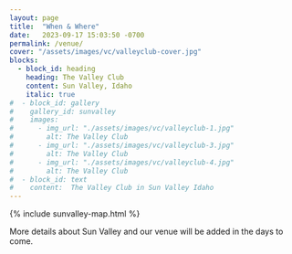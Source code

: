```yaml
---
layout: page
title:  "When & Where"
date:   2023-09-17 15:03:50 -0700
permalink: /venue/
cover: "/assets/images/vc/valleyclub-cover.jpg"
blocks:
  - block_id: heading
    heading: The Valley Club
    content: Sun Valley, Idaho
    italic: true
#  - block_id: gallery
#    gallery_id: sunvalley
#    images:
#      - img_url: "./assets/images/vc/valleyclub-1.jpg"
#        alt: The Valley Club
#      - img_url: "./assets/images/vc/valleyclub-3.jpg"
#        alt: The Valley Club
#      - img_url: "./assets/images/vc/valleyclub-4.jpg"
#        alt: The Valley Club
#  - block_id: text
#    content:  The Valley Club in Sun Valley Idaho
---
```


{% include sunvalley-map.html %}

<p class="disclaimer">More details about Sun Valley and our venue will be added in the days to come.</p>
